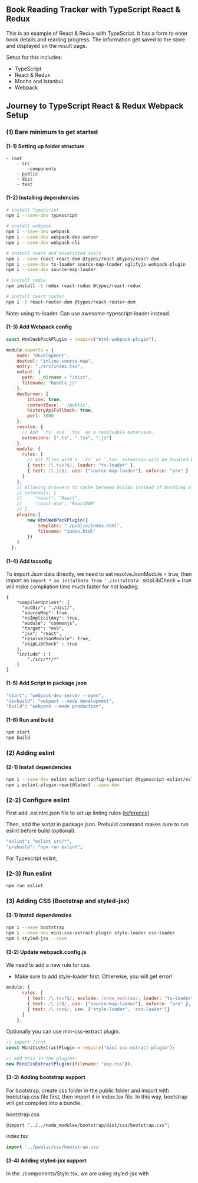 ## Book Reading Tracker with TypeScript React & Redux

This is an example of React & Redux with TypeScript. It has a form to enter book details and reading progress. The information get saved to the store and displayed on the result page.

Setup for this includes:

- TypeScript
- React & Redux
- Mocha and Istanbul
- Webpack

## Journey to TypeScript React & Redux Webpack Setup

### (1) Bare minimum to get started

#### (1-1) Setting up folder structure

```
- root
    - src
        -components
    - public
    - dist
    - test
```

#### (1-2) Installing dependencies

```bash
# install TypeScript
npm i --save-dev typescript

# install webpack
npm i --save-dev webpack
npm i --save-dev webpack-dev-server
npm i --save-dev webpack-cli

# install react and associated tools
npm i --save react react-dom @types/react @types/react-dom
npm i --save-dev ts-loader source-map-loader uglifyjs-webpack-plugin
npm i --save-dev source-map-loader

# install redux
npm install -S redux react-redux @types/react-redux

# install react router
npm i -S react-router-dom @types/react-router-dom

```
Note: using ts-loader. Can use awesome-typescript-loader instead.

#### (1-3) Add Webpack config

```javascript
const HtmlWebPackPlugin = require("html-webpack-plugin");

module.exports = {
    mode: "development",
    devtool: "inline-source-map",
    entry: "./src/index.tsx",
    output: {
      path: __dirname + "/dist",
      filename: "bundle.js"
    },
    devServer: {
        inline: true,
        contentBase: './public',
        historyApiFallback: true,
        port: 3000
    },
    resolve: {
      // Add `.ts` and `.tsx` as a resolvable extension.
      extensions: [".ts", ".tsx", ".js"]
    },
    module: {
      rules: [
        // all files with a `.ts` or `.tsx` extension will be handled by `ts-loader`
        { test: /\.tsx?$/, loader: "ts-loader" },
        { test: /\.js$/, use: ["source-map-loader"], enforce: "pre" }
      ]
    },
    // Allowing browsers to cache between builds instead of bundling all dependencies - this somehow doesn't work.
    // externals: {
    //     "react": "React",
    //     "react-dom": "ReactDOM"
    // },
    plugins:[
        new HtmlWebPackPlugin({
            template: "./public/index.html",
            filename: "index.html"
        })
    ]
  };
```

#### (1-4) Add tsconfig

To import Json data directly, we need to set resolveJsonModule = true, then import as `import * as initalData from './initalData'`
skipLibCheck = true will make compilation time much faster for hot loading.

```
{
    "compilerOptions": {
      "outDir": "./dist/",
      "sourceMap": true,
      "noImplicitAny": true,
      "module": "commonjs",
      "target": "es5",
      "jsx": "react",
      "resolveJsonModule": true,
      "skipLibCheck" : true
    },
    "include" : [
        "./src/**/*"
    ]
}
```

#### (1-5) Add Script in package.json

```bash
"start": "webpack-dev-server --open",
"devbuild": "webpack --mode development",
"build": "webpack --mode production",
```

#### (1-6) Run and build

```bash
npm start
npm build
```

### (2) Adding eslint

#### (2-1) Install dependencies

```bash
npm i --save-dev eslint eslint-config-typescript @typescript-eslint/eslint-plugin
npm i eslint-plugin-react@latest --save-dev
```

### (2-2) Configure eslint
First add .eslintrc.json file to set up linting rules ([reference](https://www.mydatahack.com/using-editorconfig-and-eslint-in-node-js-project/))

Then, add the script in package.json. Prebuild command makes sure to run eslint before build (optional).
```bash
"eslint": "eslint src/*",
"prebuild": "npm run eslint",
```

For Typescript eslint, 

### (2-3) Run eslint

```bash
npm run eslint
```

### (3) Adding CSS (Bootstrap and styled-jsx)

#### (3-1) Install dependencies

```bash
npm i --save bootstrap
npm i --save-dev mini-css-extract-plugin style-loader css-loader
npm i styled-jsx --save
```

#### (3-2) Update webpack.config.js

We need to add a new rule for css. 

* Make sure to add style-loader first. Otherwise, you will get error!

```javascript
module: {
      rules: [
        { test: /\.tsx?$/, exclude: /node_modules/, loader: "ts-loader"},
		{ test: /\.js$/, use: ["source-map-loader"], enforce: "pre" },
		{ test: /\.css$/, use: ['style-loader', 'css-loader']}
      ]
    },
```

Optionally you can use min-css-extract plugin.

```javascript
// import first 
const MiniCssExtractPlugin = require("mini-css-extract-plugin");

// add this in the plugins: 
new MiniCssExtractPlugin({filename: "app.css"}),
```
#### (3-3) Adding bootstrap support

For bootstrap, create css folder in the public folder and import with bootstrap.css file first, then import it in index.tsx file. In this way, bootstrap will get compiled into a bundle.

bootstrap.css
```
@import "../../node_modules/bootstrap/dist/css/bootstrap.css";
```

index.tsx
```javascript
import '../public/css/bootstrap.css'
```

#### (3-4) Adding styled-jsx support

In the ./components/Style.tsx, we are using styled-jsx with <Style jsx global>. TypeScript will complain about jsx and global as it doesn't understand the type. We need to add their definitions in custom.d.ts in the root folder.

custom.d.ts
```javascript
import 'react';

declare module 'react' {
  interface StyleHTMLAttributes<T> extends React.HTMLAttributes<T> {
    jsx?: boolean;
    global?: boolean;
  }
}
```

### (4) Setting up Unit Test (Mocha, Sinon, Chai and Istanbul)

#### (4-1) Installing dependencies

All modules except Istanbul are required to install @type modules. Istanbul is written in TypeScript and doesn't require @type.

ts-node is required to hook mocha with TypeScript.

```bash
npm i chai mocha mocha-typescript sinon ts-node --save-dev
npm i @types/chai @types/mocha @types/sinon --save-dev
npm i --save-dev nyc
```

### (4-2) Add script into package.json

Istanbul reporter option html gives html coverage output in the coverage directory. text option displays the coverage table on the console when you run the test.
'-r ts-node/register' enables mocha to use TypeScript in the node environment.

Including both ts and tsx extension. tsx is for enzyme test.

```
"test": "nyc --reporter=html --reporter=text mocha -r ts-node/register -r jsdom-global/register -r unitTestSetup.ts test/**/*.ts test/**/*.tsx --recursive --timeout 5000",
"integration": "nyc --reporter=html --reporter=text mocha -r ts-node/register --recursive --timeout 5000 integration/**/*.ts"
```

Trouble shooting:
 'window is not defined' error can be overcome by installing jsdom-global and adding -r jsdom-global/register in mocha command

Optional nyc configuration example in package.json. In this way, coverage report covers all the test scripts, not directory specific.
```
 "nyc": {
    "extension": [
      ".ts",
      ".tsx"
    ],
    "exclude": [
      "**/*.d.ts"
    ],
    "reporter": [
      "html",
      "text"
    ],
    "all": true
  },
```
[reference](https://journal.artfuldev.com/write-tests-for-typescript-projects-with-mocha-and-chai-in-typescript-86e053bdb2b6)

### (5) Setting up Enzyme and JSDOM

#### (5-1) Installing dependencies

```bash
npm i enzyme jsdom jsdom-global enzyme-adapter-react-16
npm i @types/enzyme @types/jsdom @types/enzyme-adapter-react-16 --save-dev
npm i --save-dev react-test-renderer @types/react-test-renderer
```
Error handling

'It looks like you called `mount()` without a global document being loaded' error:
- Mocha doesn't run the test in a browser environment & enzyme's mount API requires a DOM. JSDOM is required to simulate a browser environment in a Node environment.

'window is not defined' error:
- It can be overcome by installing jsdom-global and adding -r jsdom-global/register in mocha command

Property 'window' does not exist on type 'Global' error:
- When we create setup file for JSDOM (unitTestSetup.ts on the root folder), we need to add browser properties to Node global environment as it does not have browser properties.
We can extend NodeJS.Global properties by adding interface and redefining the global variable with global Node variable. 

```javascript
interface Global extends NodeJS.Global {
  window: Window,
  document: Document,
  navigator: {
    userAgent: string
  }
}

const globalNode: Global = {
  window: window,
  document: window.document,
  navigator: {
    userAgent: 'node.js',
  },
  ...global
}
```
### (6) Setting up Redux

### (6-1) Installing dependencies

```bash
npm install -S redux react-redux @types/react-redux
```

### (6-2) Defining app's state

Create state definition file in src/types/index.tsx

```javascript
export interface StoreState {
    languageName: string;
    enthusiasmLevel: number;
}
```
